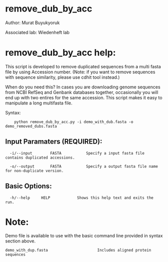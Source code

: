 # remove_dub_by_acc

Author: Murat Buyukyoruk

Associated lab: Wiedenheft lab

# remove_dub_by_acc help:

This script is developed to remove duplicated sequences from a multi fasta file by using Accession number. (Note: if you want to remove sequences with sequence similarity, please use cdhit tool instead.) 

When do you need this?
In cases you are downloading genome sequences from NCBI RefSeq and Genbank databases together, occasionally you will end up with two entires for the same accession. This script makes it easy to manipulate a long multifasta file.
        
Syntax:

        python remove_dub_by_acc.py -i demo_with_dub.fasta -o demo_removed_dubs.fasta

Input Paramaters (REQUIRED):
----------------------------
      -i/--input		FASTA			Specify a input fasta file contains duplicated accessions.

      -o/--output		FASTA			Specify a output fasta file name for non-duplicate version.

Basic Options:
--------------
	  -h/--help		HELP			Shows this help text and exits the run.
	
# Note:
Demo file is available to use with the basic command line provided in syntax section above. 

    demo_with_dup.fasta                      Includes aligned protein sequences
